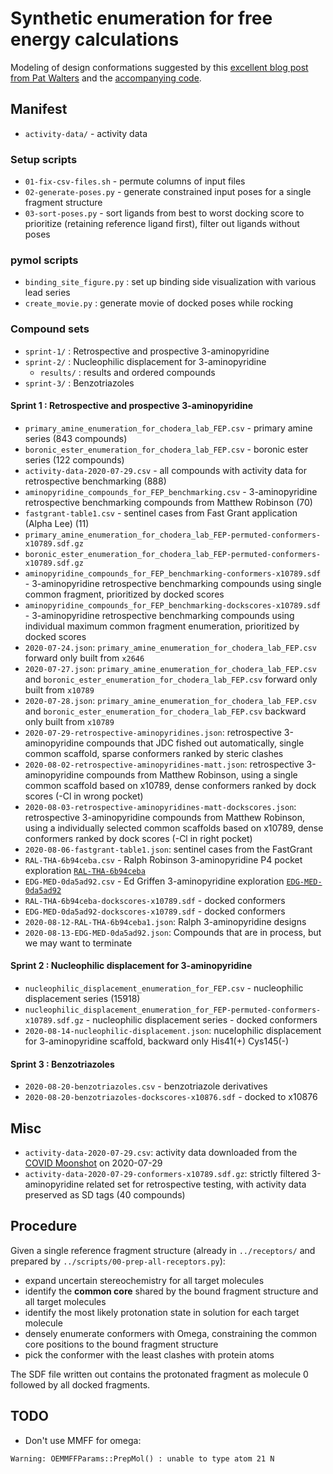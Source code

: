 # Synthetic enumeration for free energy calculations

Modeling of design conformations suggested by this [excellent blog post from Pat Walters](http://practicalcheminformatics.blogspot.com/2020/03/building-on-fragments-from-diamondxchem_30.html) and the [accompanying code](https://github.com/PatWalters/fragment_expansion/tree/master/oechem_eval).

## Manifest

* `activity-data/` - activity data

### Setup scripts
* `01-fix-csv-files.sh` - permute columns of input files
* `02-generate-poses.py` - generate constrained input poses for a single fragment structure
* `03-sort-poses.py` - sort ligands from best to worst docking score to prioritize (retaining reference ligand first), filter out ligands without poses

### pymol scripts
* `binding_site_figure.py` : set up binding side visualization with various lead series
* `create_movie.py` : generate movie of docked poses while rocking

### Compound sets
* `sprint-1/` : Retrospective and prospective 3-aminopyridine
* `sprint-2/` : Nucleophilic displacement for 3-aminopyridine
  * `results/` : results and ordered compounds
* `sprint-3/` : Benzotriazoles

#### Sprint 1 : Retrospective and prospective 3-aminopyridine

* `primary_amine_enumeration_for_chodera_lab_FEP.csv` - primary amine series (843 compounds)
* `boronic_ester_enumeration_for_chodera_lab_FEP.csv` - boronic ester series (122 compounds)
* `activity-data-2020-07-29.csv` - all compounds with activity data for retrospective benchmarking (888)
* `aminopyridine_compounds_for_FEP_benchmarking.csv` - 3-aminopyridine retrospective benchmarking compounds from Matthew Robinson (70)
* `fastgrant-table1.csv` - sentinel cases from Fast Grant application (Alpha Lee) (11)
* `primary_amine_enumeration_for_chodera_lab_FEP-permuted-conformers-x10789.sdf.gz`
* `boronic_ester_enumeration_for_chodera_lab_FEP-permuted-conformers-x10789.sdf.gz`
* `aminopyridine_compounds_for_FEP_benchmarking-conformers-x10789.sdf` - 3-aminopyridine retrospective benchmarking compounds using single common fragment, prioritized by docked scores
* `aminopyridine_compounds_for_FEP_benchmarking-dockscores-x10789.sdf` - 3-aminopyridine retrospective benchmarking compounds using individual maximum common fragment enumeration, prioritized by docked scores
* `2020-07-24.json`: `primary_amine_enumeration_for_chodera_lab_FEP.csv` forward only built from `x2646`
* `2020-07-27.json`: `primary_amine_enumeration_for_chodera_lab_FEP.csv` and `boronic_ester_enumeration_for_chodera_lab_FEP.csv` forward only built from `x10789`
* `2020-07-28.json`: `primary_amine_enumeration_for_chodera_lab_FEP.csv` and `boronic_ester_enumeration_for_chodera_lab_FEP.csv` backward only built from `x10789`
* `2020-07-29-retrospective-aminopyridines.json`: retrospective 3-aminopyridine compounds that JDC fished out automatically, single common scaffold, sparse conformers ranked by steric clashes
* `2020-08-02-retrospective-aminopyridines-matt.json`: retrospective 3-aminopyridine compounds from Matthew Robinson, using a single common scaffold based on x10789, dense conformers ranked by dock scores (-Cl in wrong pocket)
* `2020-08-03-retrospective-aminopyridines-matt-dockscores.json`: retrospective 3-aminopyridine compounds from Matthew Robinson, using a individually selected common scaffolds based on x10789, dense conformers ranked by dock scores (-Cl in right pocket)
* `2020-08-06-fastgrant-table1.json`: sentinel cases from the FastGrant
* `RAL-THA-6b94ceba.csv` - Ralph Robinson 3-aminopyridine P4 pocket exploration [`RAL-THA-6b94ceba`](https://postera.ai/covid/submissions/6b94ceba-f352-4275-ad8d-e766e56e6fa4)
* `EDG-MED-0da5ad92.csv` - Ed Griffen 3-aminopyridine exploration [`EDG-MED-0da5ad92`](https://covid.postera.ai/covid/submissions/0da5ad92-2252-46c0-8428-da7b3552d800)
* `RAL-THA-6b94ceba-dockscores-x10789.sdf` - docked conformers
* `EDG-MED-0da5ad92-dockscores-x10789.sdf` - docked conformers
* `2020-08-12-RAL-THA-6b94ceba1.json`: Ralph 3-aminopyridine designs
* `2020-08-13-EDG-MED-0da5ad92.json`: Compounds that are in process, but we may want to terminate

#### Sprint 2 : Nucleophilic displacement for 3-aminopyridine

* `nucleophilic_displacement_enumeration_for_FEP.csv` - nucleophilic displacement series (15918)
* `nucleophilic_displacement_enumeration_for_FEP-permuted-conformers-x10789.sdf.gz` - nucleophilic displacement series - docked conformers
* `2020-08-14-nucleophilic-displacement.json`: nucelophilic displacement for 3-aminopyridine scaffold, backward only His41(+) Cys145(-)

#### Sprint 3 : Benzotriazoles

* `2020-08-20-benzotriazoles.csv` - benzotriazole derivatives
* `2020-08-20-benzotriazoles-dockscores-x10876.sdf` - docked to x10876

## Misc
* `activity-data-2020-07-29.csv`: activity data downloaded from the [COVID Moonshot](https://covid.postera.ai/covid/activity_data.csv) on 2020-07-29
* `activity-data-2020-07-29-conformers-x10789.sdf.gz`: strictly filtered 3-aminopyridine related set for retrospective testing, with activity data preserved as SD tags (40 compounds)

## Procedure

Given a single reference fragment structure (already in `../receptors/` and prepared by `../scripts/00-prep-all-receptors.py`):
* expand uncertain stereochemistry for all target molecules
* identify the **common core** shared by the bound fragment structure and all target molecules
* identify the most likely protonation state in solution for each target molecule
* densely enumerate conformers with Omega, constraining the common core positions to the bound fragment structure
* pick the conformer with the least clashes with protein atoms

The SDF file written out contains the protonated fragment as molecule 0 followed by all docked fragments.

## TODO

* Don't use MMFF for omega:
```
Warning: OEMMFFParams::PrepMol() : unable to type atom 21 N
```
